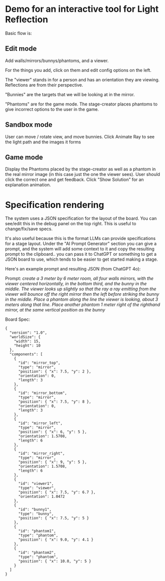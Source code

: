 
# Demo for an interactive tool for Light Reflection 

Basic flow is:

## Edit mode
Add walls/mirrors/bunnys/phantoms, and a viewer. 

For the things you add, click on them and edit config options on the left.

The "viewer" stands in for a person and has an orientation they are viewing.  Reflections are from their perspective.

"Bunnies" are the targets that we will be looking at in the mirror.

"Phantoms" are for the game mode.  The stage-creator places phantoms to give incorrect options to the user in the game.

## Sandbox mode
User can move / rotate view, and move bunnies. Click Animate Ray to see the light path and the images it forms

## Game mode
Display the Phantoms placed by the stage-creator as well as a phantom in the real mirror image (in this case just the one the viewer sees).  User should click the correct one and get feedback. Click "Show Solution" for an explanation animation.


# Specification rendering
The system uses a JSON specification for the layout of the board. You can see/edit this in the debug panel on the top right.  This is useful to change/fix/save specs.

It's also useful because this is the format LLMs can provide specifications for a stage layout.  Under the "AI Prompt Generator" section you can give a prompt, and the system will add some context to it and copy the resulting prompt to the clipboard.. you can pass it to ChatGPT or something to get a JSON board to use, which tends to be easier to get started making a stage.

Here's an example prompt and resulting JSON (from ChatGPT 4o):

Prompt:
*create a 3 meter by 6 meter room, all four walls mirrors, with the viewer centered horizontally, in the bottom third, and the bunny in the middle. The viewer looks up slightly so that the ray a ray emitting from the viewer will bounce off the right mirror then the left before striking the bunny in the middle.  Place a phantom along the line the viewer is looking, about 3 meters along that line. Place another phantom 1 meter right of the righthand mirror, at the same vertical position as the bunny*

Board Spec:
```
{
  "version": "1.0",
  "worldSize": {
    "width": 15,
    "height": 10
  },
  "components": [
    {
      "id": "mirror_top",
      "type": "mirror",
      "position": { "x": 7.5, "y": 2 },
      "orientation": 0,
      "length": 3
    },
    {
      "id": "mirror_bottom",
      "type": "mirror",
      "position": { "x": 7.5, "y": 8 },
      "orientation": 0,
      "length": 3
    },
    {
      "id": "mirror_left",
      "type": "mirror",
      "position": { "x": 6, "y": 5 },
      "orientation": 1.5708,
      "length": 6
    },
    {
      "id": "mirror_right",
      "type": "mirror",
      "position": { "x": 9, "y": 5 },
      "orientation": 1.5708,
      "length": 6
    },
    {
      "id": "viewer1",
      "type": "viewer",
      "position": { "x": 7.5, "y": 6.7 },
      "orientation": 1.0472
    },
    {
      "id": "bunny1",
      "type": "bunny",
      "position": { "x": 7.5, "y": 5 }
    },
    {
      "id": "phantom1",
      "type": "phantom",
      "position": { "x": 9.0, "y": 4.1 }
    },
    {
      "id": "phantom2",
      "type": "phantom",
      "position": { "x": 10.0, "y": 5 }
    }
  ]
}
```